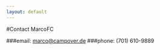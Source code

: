 ```yaml
---
layout: default
---
```


#Contact MarcoFC

###email: <a href="mailto:marco@campover.de?subject=MarcoFC Info">marco@campover.de</a>
###phone: (701) 610-9889
